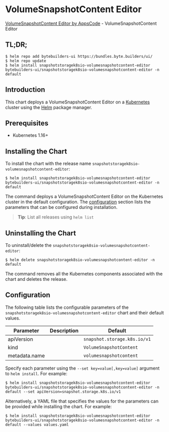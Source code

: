 # VolumeSnapshotContent Editor

[VolumeSnapshotContent Editor by AppsCode](https://byte.builders) - VolumeSnapshotContent Editor

## TL;DR;

```console
$ helm repo add bytebuilders-ui https://bundles.byte.builders/ui/
$ helm repo update
$ helm install snapshotstoragek8sio-volumesnapshotcontent-editor bytebuilders-ui/snapshotstoragek8sio-volumesnapshotcontent-editor -n default
```

## Introduction

This chart deploys a VolumeSnapshotContent Editor on a [Kubernetes](http://kubernetes.io) cluster using the [Helm](https://helm.sh) package manager.

## Prerequisites

- Kubernetes 1.16+

## Installing the Chart

To install the chart with the release name `snapshotstoragek8sio-volumesnapshotcontent-editor`:

```console
$ helm install snapshotstoragek8sio-volumesnapshotcontent-editor bytebuilders-ui/snapshotstoragek8sio-volumesnapshotcontent-editor -n default
```

The command deploys a VolumeSnapshotContent Editor on the Kubernetes cluster in the default configuration. The [configuration](#configuration) section lists the parameters that can be configured during installation.

> **Tip**: List all releases using `helm list`

## Uninstalling the Chart

To uninstall/delete the `snapshotstoragek8sio-volumesnapshotcontent-editor`:

```console
$ helm delete snapshotstoragek8sio-volumesnapshotcontent-editor -n default
```

The command removes all the Kubernetes components associated with the chart and deletes the release.

## Configuration

The following table lists the configurable parameters of the `snapshotstoragek8sio-volumesnapshotcontent-editor` chart and their default values.

|   Parameter   | Description |                 Default                 |
|---------------|-------------|-----------------------------------------|
| apiVersion    |             | <code>snapshot.storage.k8s.io/v1</code> |
| kind          |             | <code>VolumeSnapshotContent</code>      |
| metadata.name |             | <code>volumesnapshotcontent</code>      |


Specify each parameter using the `--set key=value[,key=value]` argument to `helm install`. For example:

```console
$ helm install snapshotstoragek8sio-volumesnapshotcontent-editor bytebuilders-ui/snapshotstoragek8sio-volumesnapshotcontent-editor -n default --set apiVersion=snapshot.storage.k8s.io/v1
```

Alternatively, a YAML file that specifies the values for the parameters can be provided while
installing the chart. For example:

```console
$ helm install snapshotstoragek8sio-volumesnapshotcontent-editor bytebuilders-ui/snapshotstoragek8sio-volumesnapshotcontent-editor -n default --values values.yaml
```
